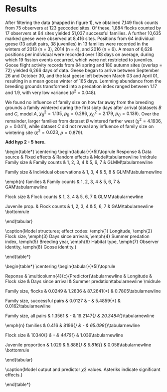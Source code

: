 
# Results

After filtering the data (mapped in figure 1), we obtained 7,149 flock counts from 75 observers at 123 geocoded sites. Of these, 1,884 flocks counted by 17 observers at 64 sites yielded 51,037 successful families. A further 10,635 marked geese were observed at 8,416 sites. Positions from 64 individual geese (13 adult pairs, 38 juveniles) in 13 families were recorded in the winters of 2013 (n = 3), 2014 (n = 4), and 2016 (n = 6). A mean of 6,628 positions per individual were recorded over 138 days on average, during which 19 fission events occurred, which were not restricted to juveniles.
Goose flight activity records from 84 spring and 180 autumn sites (overlap = 72) yielded 6,266 days of data. Geese began to arrive between September 26 and October 30, and the last geese left between March 03 and April 01, resulting in a mean goose winter of 165 days.
Lemming abundance from the breeding grounds transformed into a predation index ranged between 1.17 and 1.9, with very low variance ($\sigma^2$ = 0.048).

We found no influence of family size on how far away from the breeding grounds a family wintered during the first sixty days after arrival (datasets *B* and *C*, model *A*, $\chi^2_B = 1.135$, $p_B = 0.286$, $\chi^2_C = 2.179$, $p_C = 0.139$). Over the remainder, larger families from dataset *B* wintered farther west ($\chi^2 = 4.1936$, $p = 0.041$), while dataset *C* did not reveal any influence of family size on wintering site ($\chi^2 = 0.023$, $p = 0.879$).

**Add hyp 2 - 5 here.**

\begin{table*}
\centering
\begin{tabular}{*5l}\toprule 
Response & Data source & Fixed effects & Random effects & Model\tabularnewline \midrule
Family size & Family counts & 1, 2, 3, 4 & 5, 6, 7 & GLMM\tabularnewline

Family size & Individual observations & 1, 3, 4 & 5, 8 & GLMM\tabularnewline

\emph{n} families & Family counts & 1, 2, 3, 4 & 5, 6, 7 & GAM\tabularnewline

Flock size & Flock counts & 1, 3, 4 & 5, 6, 7 & GLMM\tabularnewline

Juvenile prop. & Flock counts & 1, 2, 3, 4 & 5, 6, 7 & GAM\tabularnewline \bottomrule

\end{tabular}

\caption{Model structures; effect codes: \emph{1} Longitude, \emph{2} Flock size, \emph{3} Days since arrivals, \emph{4} Summer predation index, \emph{5} Breeding year, \emph{6} Habitat type, \emph{7} Observer identity, \emph{8} Goose identity.}

\end{table*}

\begin{table*}
\centering
\begin{tabular}{*5l}\toprule 

Reponse & \multicolumn{4}{c}{Predictor}\tabularnewline
 & Longitude & Flock size & Days since arrival & Summer predation\tabularnewline \midrule
 
Family size, flocks & 0.0249 & 1.2836 & 87.2641{*} & 0.7805\tabularnewline
 
Family size, successful pairs & 0.0127 & - & 5.4859{*} & 0.0162\tabularnewline

Family size, all pairs & 1.3561 & - & 19.2147{*} & 20.3484{*}\tabularnewline
 
\emph{n} families & 0.416 & 8196{*} & - & 65.098{*}\tabularnewline

Flock size & 10340{*} & - & 4476{*} & 1.039\tabularnewline

Juvenile proportion & 1.029 & 5.888{*} & 9.816{*} & 0.058\tabularnewline \bottomrule

\end{tabular}

\caption{Model output and predictor $\chi{2}$ values. Asteriks indicate significant effects.}

\end{table*}